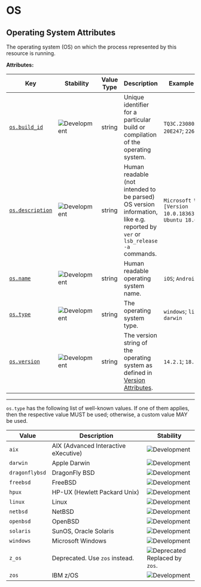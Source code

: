 <!-- NOTE: THIS FILE IS AUTOGENERATED. DO NOT EDIT BY HAND. -->
<!-- see templates/registry/markdown/attribute_namespace.md.j2 -->

# OS

## Operating System Attributes

The operating system (OS) on which the process represented by this resource is running.

**Attributes:**

| Key | Stability | Value Type | Description | Example Values |
|---|---|---|---|---|
| <a id="os-build-id" href="#os-build-id">`os.build_id`</a> | ![Development](https://img.shields.io/badge/-development-blue) | string | Unique identifier for a particular build or compilation of the operating system. | `TQ3C.230805.001.B2`; `20E247`; `22621` |
| <a id="os-description" href="#os-description">`os.description`</a> | ![Development](https://img.shields.io/badge/-development-blue) | string | Human readable (not intended to be parsed) OS version information, like e.g. reported by `ver` or `lsb_release -a` commands. | `Microsoft Windows [Version 10.0.18363.778]`; `Ubuntu 18.04.1 LTS` |
| <a id="os-name" href="#os-name">`os.name`</a> | ![Development](https://img.shields.io/badge/-development-blue) | string | Human readable operating system name. | `iOS`; `Android`; `Ubuntu` |
| <a id="os-type" href="#os-type">`os.type`</a> | ![Development](https://img.shields.io/badge/-development-blue) | string | The operating system type. | `windows`; `linux`; `darwin` |
| <a id="os-version" href="#os-version">`os.version`</a> | ![Development](https://img.shields.io/badge/-development-blue) | string | The version string of the operating system as defined in [Version Attributes](/docs/resource/README.md#version-attributes). | `14.2.1`; `18.04.1` |

---

`os.type` has the following list of well-known values. If one of them applies, then the respective value MUST be used; otherwise, a custom value MAY be used.

| Value  | Description | Stability |
|---|---|---|
| `aix` | AIX (Advanced Interactive eXecutive) | ![Development](https://img.shields.io/badge/-development-blue) |
| `darwin` | Apple Darwin | ![Development](https://img.shields.io/badge/-development-blue) |
| `dragonflybsd` | DragonFly BSD | ![Development](https://img.shields.io/badge/-development-blue) |
| `freebsd` | FreeBSD | ![Development](https://img.shields.io/badge/-development-blue) |
| `hpux` | HP-UX (Hewlett Packard Unix) | ![Development](https://img.shields.io/badge/-development-blue) |
| `linux` | Linux | ![Development](https://img.shields.io/badge/-development-blue) |
| `netbsd` | NetBSD | ![Development](https://img.shields.io/badge/-development-blue) |
| `openbsd` | OpenBSD | ![Development](https://img.shields.io/badge/-development-blue) |
| `solaris` | SunOS, Oracle Solaris | ![Development](https://img.shields.io/badge/-development-blue) |
| `windows` | Microsoft Windows | ![Development](https://img.shields.io/badge/-development-blue) |
| `z_os` | Deprecated. Use `zos` instead. | ![Deprecated](https://img.shields.io/badge/-deprecated-red)<br>Replaced by `zos`. |
| `zos` | IBM z/OS | ![Development](https://img.shields.io/badge/-development-blue) |
